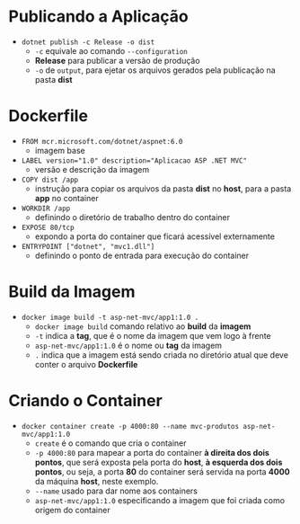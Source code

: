 # Publicando a Aplicação

* ```dotnet publish -c Release -o dist```
  * ```-c``` equivale ao comando ```--configuration```
  * **Release** para publicar a versão de produção
  * ```-o``` de ```output```, para ejetar os arquivos gerados pela publicação na pasta **dist**

# Dockerfile

* ```FROM mcr.microsoft.com/dotnet/aspnet:6.0```
  * imagem base
* ```LABEL version="1.0" description="Aplicacao ASP .NET MVC"```
  * versão e descrição da imagem
* ```COPY dist /app```
  * instrução para copiar os arquivos da pasta **dist** no **host**, para a pasta **app** no container
* ```WORKDIR /app```
  * definindo o diretório de trabalho dentro do container
* ```EXPOSE 80/tcp```
  * expondo a porta do container que ficará acessível externamente
* ```ENTRYPOINT ["dotnet", "mvc1.dll"]```
  * definindo o ponto de entrada para execução do container

# Build da Imagem

* ```docker image build -t asp-net-mvc/app1:1.0 .```
  * ```docker image build``` comando relativo ao **build** da **imagem**
  * ```-t``` indica a **tag**, que é o nome da imagem que vem logo à frente
  * ```asp-net-mvc/app1:1.0``` é o nome ou **tag** da imagem
  * ``` . ``` indica que a imagem está sendo criada no diretório atual que deve conter o arquivo **Dockerfile**

# Criando o Container

* ```docker container create -p 4000:80 --name mvc-produtos asp-net-mvc/app1:1.0```
  * ```create``` é o comando que cria o container
  * ```-p 4000:80``` para mapear a porta do container **à direita dos dois pontos**, que será exposta pela porta do **host**, **à esquerda dos dois pontos**, ou seja, a porta **80** do container será servida na porta **4000** da máquina **host**, neste exemplo.
  * ```--name``` usado para dar nome aos containers
  * ```asp-net-mvc/app1:1.0``` especificando a imagem que foi criada como origem do container